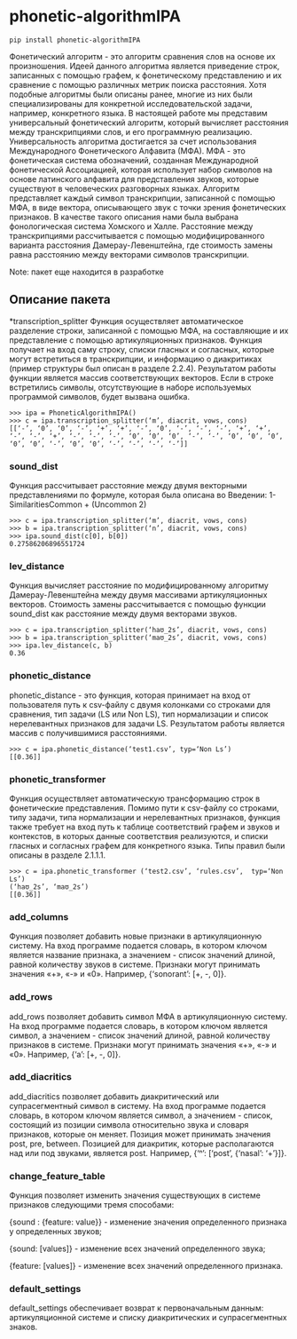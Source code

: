# phonetic-algorithmIPA

```
pip install phonetic-algorithmIPA
```

Фонетический алгоритм - это алгоритм сравнения слов на основе их произношения. Идеей данного алгоритма является приведение строк, записанных с помощью графем, к фонетическому представлению и их сравнение с помощью различных метрик поиска расстояния. Хотя подобные алгоритмы были описаны ранее, многие из них были специализированы для конкретной исследовательской задачи, например, конкретного языка. В настоящей работе мы представим универсальный фонетический алгоритм, который вычисляет расстояния между транскрипциями слов, и его программную реализацию.  Универсальность алгоритма достигается за счет использования Международного Фонетического Алфавита (МФА). МФА - это фонетическая система обозначений, созданная Международной фонетической Ассоциацией, которая использует набор символов на основе латинского алфавита для представления звуков, которые существуют в человеческих разговорных языках. Алгоритм представляет каждый символ транскрипции, записанной с помощью МФА, в виде вектора, описывающего звук с точки зрения фонетических признаков. В качестве такого описания нами была выбрана фонологическая система Хомского и Халле. Расстояние между транскрипциями рассчитывается с помощью модифицированного варианта расстояния Дамерау-Левенштейна, где стоимость замены равна расстоянию между векторами символов транскрипции.

Note: пакет еще находится в разработке

## Описание пакета

*transcription_splitter
 Функция осуществляет автоматическое разделение строки, записанной с помощью МФА, на составляющие и их представление с помощью артикуляционных признаков. Функция получает на вход саму строку, списки гласных и согласных, которые могут встретиться в транскрипции, и информацию о диакритиках (пример структуры был описан в разделе 2.2.4). Результатом работы функции является массив соответствующих векторов. Если в строке встретились символы, отсутствующие в наборе используемых программой символов, будет вызвана ошибка.
 ```
>>> ipa = PhoneticAlgorithmIPA()
>>> c = ipa.transcription_splitter(‘m’, diacrit, vows, cons)
[[‘-’, ‘0’, ‘0’, ‘-’, ‘+’, ‘+’, ‘-’, ‘0’, ‘-’, ‘-’, ‘-’, ‘+’, ‘+’, ‘-’, ‘-’, ‘+’, ‘-’, ‘-’, ‘-’, ‘0’, ‘0’, ‘0’, ‘-’, ‘-’, ‘0’, ‘0’, ‘0’, ‘0’, ‘0’, ‘-’, ‘0’, ‘0’, ‘-’, ‘-’, ‘-’, ‘-’]]
```


### sound_dist 
Функция рассчитывает расстояние между двумя векторными представлениями по формуле, которая была описана во Введении: 
1-SimilaritiesCommon + (Uncommon  2)
```
>>> c = ipa.transcription_splitter(‘m’, diacrit, vows, cons)
>>> b = ipa.transcription_splitter(‘n’, diacrit, vows, cons)
>>> ipa.sound_dist(c[0], b[0])
0.27586206896551724
```

### lev_distance
Функция вычисляет расстояние по модифицированному алгоритму Дамерау-Левенштейна между двумя массивами артикуляционных векторов. Стоимость замены рассчитывается с помощью функции sound_dist как расстояние между двумя векторами звуков. 
```
>>> c = ipa.transcription_splitter(‘haʊ_2s’, diacrit, vows, cons)
>>> b = ipa.transcription_splitter(‘maʊ_2s’, diacrit, vows, cons)
>>> ipa.lev_distance(c, b)
0.36
```

### phonetic_distance
phonetic_distance - это функция, которая принимает на вход от пользователя путь к csv-файлу с двумя колонками со строками для сравнения, тип задачи (LS или Non LS), тип нормализации и список нерелевантных признаков для задачи LS. Результатом работы является массив с получившимися расстояниями. 
```
>>> c = ipa.phonetic_distance(‘test1.csv’, typ=‘Non Ls’)
[[0.36]]
```

### phonetic_transformer 
Функция осуществляет автоматическую трансформацию строк в фонетические представления. Помимо пути к csv-файлу со строками, типу задачи, типа нормализации и нерелевантных признаков, функция также требует на вход путь к таблице соответствий графем и звуков и контекстов, в которых данные соответствия реализуются, и списки гласных и согласных графем для конкретного языка. Типы правил были описаны в разделе 2.1.1.1. 
```
>>> c = ipa.phonetic_transformer (‘test2.csv’, ‘rules.csv’,  typ=‘Non Ls’)
(‘haʊ_2s’, ‘maʊ_2s’)
[[0.36]]
```

### add_columns
Функция позволяет добавить новые признаки в артикуляционную систему. На вход программе подается словарь, в котором ключом является название признака, а значением - список значений длиной, равной количеству звуков в системе. Признаки могут принимать значения «+», «-» и «0». Например, {‘sonorant’: [+, -, 0]}.
 
### add_rows
add_rows позволяет добавить символ МФА в артикуляционную систему. На вход программе подается словарь, в котором ключом является символ, а значением - список значений длиной, равной количеству признаков в системе. Признаки могут принимать значения «+», «-» и «0». Например, {‘a’: [+, -, 0]}.

### add_diacritics
add_diacritics позволяет добавить диакритический или супрасегментный символ в систему. На вход программе подается словарь, в котором ключом является символ, а значением - список, состоящий из позиции символа относительно звука и словаря признаков, которые он меняет. Позиция может принимать значения post, pre, between. Позицией для диакритик, которые располагаются над или под звуками, является post. Например, {‘ⁿ’: [‘post’, {‘nasal’: ‘+’}]}.

### change_feature_table
Функция позволяет изменить значения существующих в системе признаков следующими тремя способами: 

{sound : {feature: value}} - изменение значения определенного признака у определенных звуков; 

{sound: [values]} - изменение всех значений определенного звука;

{feature: [values]} - изменение всех значений определенного признака.

### default_settings
default_settings обеспечивает возврат к первоначальным данным: артикуляционной системе и списку диакритических и супрасегментных знаков. 

